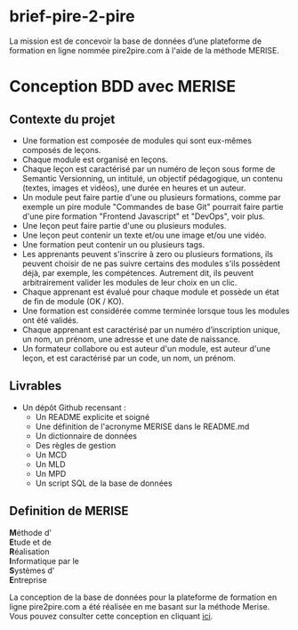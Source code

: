 # brief-pire-2-pire
La mission est de concevoir la base de données d’une plateforme de formation en ligne nommée pire2pire.com à l'aide de la méthode MERISE.

# Conception BDD avec MERISE
## Contexte du projet
- Une formation est composée de modules qui sont eux-mêmes composés de leçons.
- Chaque module est organisé en leçons.
- Chaque leçon est caractérisé par un numéro de leçon sous forme de Semantic Versionning, un intitulé, un objectif pédagogique, un contenu (textes, images et vidéos), une durée en heures et un auteur.
- Un module peut faire partie d'une ou plusieurs formations, comme par exemple un pire module "Commandes de base Git" pourrait faire partie d'une pire formation "Frontend Javascript" et "DevOps", voir  plus.
- Une leçon peut faire partie d'une ou plusieurs modules.
- Une leçon peut contenir un texte et/ou une image et/ou une vidéo.
- Une formation peut contenir un ou plusieurs tags.
- Les apprenants peuvent s'inscrire à zero ou plusieurs formations, ils peuvent choisir de ne pas suivre certains des modules s'ils possèdent déjà, par exemple, les compétences. Autrement dit, ils peuvent arbitrairement valider les modules de leur choix en un clic.
- Chaque apprenant est évalué pour chaque module et possède un état de fin de module (OK / KO).
- Une formation est considérée comme terminée lorsque tous les modules ont été validés.
- Chaque apprenant est caractérisé par un numéro d’inscription unique, un nom, un prénom, une adresse et une date de naissance.
- Un formateur collabore ou est auteur d'un module, est auteur d'une leçon, et est caractérisé par un code, un nom, un prénom.

## Livrables
- Un dépôt Github recensant : 
    - Un README explicite et soigné
    - Une définition de l'acronyme MERISE dans le README.md
    - Un dictionnaire de données
    - Des règles de gestion
    - Un MCD
    - Un MLD
    - Un MPD
    - Un script SQL de la base de données

## Definition de MERISE
**M**éthode d'<br/>
**E**tude et de<br/>
**R**éalisation<br/>
**I**nformatique par le<br/>
**S**ystèmes d'<br/>
**E**ntreprise<br/>

La conception de la base de données pour la plateforme de formation en ligne pire2pire.com a été réalisée en me basant sur la méthode Merise. Vous pouvez consulter cette conception en cliquant <a href="database_design.md">ici</a>.